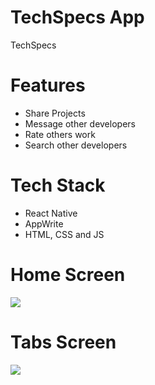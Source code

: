 # TechSpecs App
TechSpecs

# Features
* Share Projects
* Message other developers
* Rate others work
* Search other developers


# Tech Stack
* React Native
* AppWrite
* HTML, CSS and JS

# Home Screen
<img src="assets/images/onboarding.png">  
 
# Tabs Screen
<img src="assets/tabs.png">  
